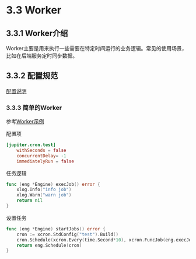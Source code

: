# 3.3 Worker

## 3.3.1 Worker介绍

Worker主要是用来执行一些需要在特定时间运行的业务逻辑。常见的使用场景，比如在后端服务定时同步数据。

## 3.3.2 配置规范

[配置说明](http://jupiter.douyu.com/jupiter/6.4worker.html)


### 3.3.3 简单的Worker

参考[Worker示例](https://github.com/douyu/jupiter-examples/tree/main/worker/cron)

配置项

```toml
[jupiter.cron.test]
    withSeconds = false
    concurrentDelay= -1
    immediatelyRun = false
```

任务逻辑

```go
func (eng *Engine) execJob() error {
    xlog.Info("info job")
    xlog.Warn("warn job")
    return nil
}
```

设置任务

```go
func (eng *Engine) startJobs() error {
    cron := xcron.StdConfig("test").Build()
    cron.Schedule(xcron.Every(time.Second*10), xcron.FuncJob(eng.execJob))
    return eng.Schedule(cron)
}
```
